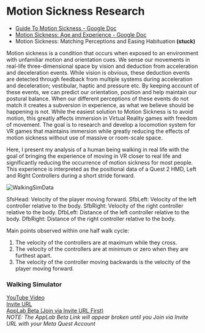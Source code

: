 # Motion Sickness Research
* [Guide To Motion Sickness - Google Doc](https://docs.google.com/document/d/e/2PACX-1vQe9ovALwpzzemTj97FFigmz61Hqo8ERhvdECJCx2AmiaULwMf4icccNqwD9a8d6IsqRompdUX8QmtS/pub "Link")
* [Motion Sickness: Age and Experience - Google Doc](https://docs.google.com/document/d/19YFytgKm9uV4bf8o8m0E3g3nK-P-FLQHBfe74kACn7I/edit "Link")
* Motion Sickness: Matching Perceptions and Easing Habituation **(stuck)**

Motion sickness is a condition that occurs when exposed to an environment with unfamiliar motion and orientation cues. We sense our movements in real-life three-dimensional space by vision and deduction from acceleration and deceleration events. While vision is obvious, these deduction events are detected through feedback from multiple systems during acceleration and deceleration; vestibular, haptic and pressure etc. By keeping account of these events, we can predict our orientation, position and help maintain our postural balance. When our different perceptions of these events do not match it creates a subversion in experience, as what we believe should be happening is not. While the easiest solution to Motion Sickness is to avoid motion, this greatly affects immersion in Virtual Reality games with freedom of movement. The goal is to research and develop a locomotion system for VR games that maintains immersion while greatly reducing the effects of motion sickness without use of massive or room-scale space.

Here, I present my analysis of a human being walking in real life with the goal of bringing the experience of moving in VR closer to real life and significantly reducing the occurrence of motion sickness for most people. This experience is interpreted as the positional data of a Quest 2 HMD, Left and Right Controllers during a short stride forward.

![WalkingSimData](https://github.com/LearningMike/Motion-Sickness-Research/assets/31394535/51b32081-927a-4362-972f-2265c7a102b9)

SfsHead: Velocity of the player moving forward.
SfbLeft: Velocity of the left controller relative to the body.
SfbRight: Velocity of the right controller relative to the body.
DfbLeft: Distance of the left controller relative to the body.
DfbRight: Distance of the right controller relative to the body.

Main points observed within one half walk cycle:
1. The velocity of the controllers are at maximum while they cross.
2. The velocity of the controllers are at minimum or zero when they are furthest apart. 
3. The velocity of the controller moving backwards is the velocity of the player moving forward.

  
### Walking Simulator
[YouTube Video](https://www.youtube.com/watch?v=mYyiv_fWQX0&list=PLtCV-3rgo36gouvLAEJzEdEW9aH_c7YKW&index=7 "Link")  
[Invite URL](https://www.meta.com/s/3mKE1bO5M "Join")  
[AppLab Beta (Join via Invite URL First)](https://www.meta.com/en-gb/experiences/5836841769681227 "Join via Invite URL")  
*NOTE: The AppLab Beta Link will appear broken until you Join via Invite URL with your Meta Quest Account*
